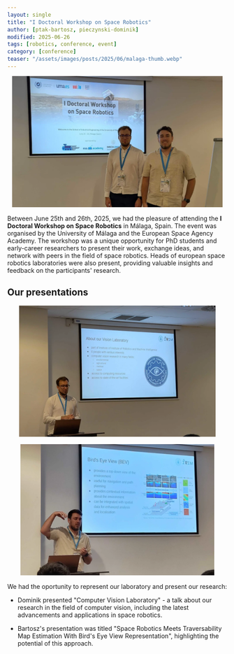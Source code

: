 ```yaml
---
layout: single
title: "I Doctoral Workshop on Space Robotics"
author: [ptak-bartosz, pieczynski-dominik]
modified: 2025-06-26
tags: [robotics, conference, event]
category: [conference]
teaser: "/assets/images/posts/2025/06/malaga-thumb.webp"
---
```


<p align="center">
    <img src="/assets/images/posts/2025/06/malaga-header.webp" height="300px" />
</p>

Between June 25th and 26th, 2025, we had the pleasure of attending the **I Doctoral Workshop on Space Robotics** in Málaga, Spain. The event was organised by the University of Málaga and the European Space Agency Academy. The workshop was a unique opportunity for PhD students and early-career researchers to present their work, exchange ideas, and network with peers in the field of space robotics. Heads of european space robotics laboratories were also present, providing valuable insights and feedback on the participants' research.



## Our presentations

<p align="center">
    <img src="/assets/images/posts/2025/06/malaga-dominik.webp" height="300px" />
</p>

<p align="center">
    <img src="/assets/images/posts/2025/06/malaga-bartosz.webp" height="300px" />
</p>

We had the oportunity to represent our laboratory and present our research:

  - Dominik presented "Computer Vision Laboratory" - a talk about our research in the field of computer vision, including the latest advancements and applications in space robotics.

  - Bartosz's presentation was titled "Space Robotics Meets Traversability Map Estimation With Bird's Eye View Representation", highlighting the potential of this approach.
